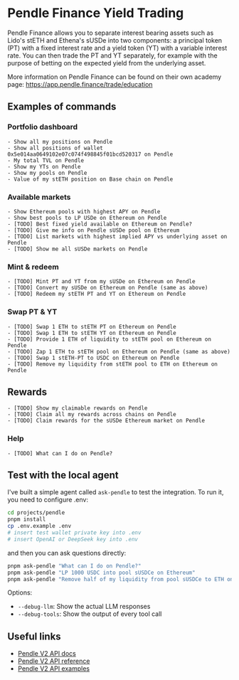 # Pendle Finance Yield Trading

Pendle Finance allows you to separate interest bearing assets such as Lido's stETH and Ethena's sUSDe into two components: a principal token (PT) with a fixed interest rate and a yield token (YT) with a variable interest rate. You can then trade the PT and YT separately, for example with the purpose of betting on the expected yield from the underlying asset.

More information on Pendle Finance can be found on their own academy page: https://app.pendle.finance/trade/education

## Examples of commands

### Portfolio dashboard

    - Show all my positions on Pendle
    - Show all positions of wallet 0x5e014aa0649102e07c074f498845f01bcd520317 on Pendle
    - My total TVL on Pendle
    - Show my YTs on Pendle
    - Show my pools on Pendle
    - Value of my stETH position on Base chain on Pendle

### Available markets

    - Show Ethereum pools with highest APY on Pendle
    - Show best pools to LP USDe on Ethereum on Pendle
    - [TODO] Best fixed yield available on Ethereum on Pendle?
    - [TODO] Give me info on Pendle sUSDe pool on Ethereum
    - [TODO] List markets with highest implied APY vs underlying asset on Pendle
    - [TODO] Show me all sUSDe markets on Pendle

### Mint & redeem

    - [TODO] Mint PT and YT from my sUSDe on Ethereum on Pendle
    - [TODO] Convert my sUSDe on Ethereum on Pendle (same as above)
    - [TODO] Redeem my stETH PT and YT on Ethereum on Pendle

### Swap PT & YT

    - [TODO] Swap 1 ETH to stETH PT on Ethereum on Pendle
    - [TODO] Swap 1 ETH to stETH YT on Ethereum on Pendle
    - [TODO] Provide 1 ETH of liquidity to stETH pool on Ethereum on Pendle
    - [TODO] Zap 1 ETH to stETH pool on Ethereum on Pendle (same as above)
    - [TODO] Swap 1 stETH-PT to USDC on Ethereum on Pendle
    - [TODO] Remove my liquidity from stETH pool to ETH on Ethereum on Pendle

## Rewards

    - [TODO] Show my claimable rewards on Pendle
    - [TODO] Claim all my rewards across chains on Pendle
    - [TODO] Claim rewards for the sUSDe Ethereum market on Pendle

### Help

    - [TODO] What can I do on Pendle?

## Test with the local agent

I've built a simple agent called `ask-pendle` to test the integration. To run it, you need to configure .env:

```bash
cd projects/pendle
pnpm install
cp .env.example .env
# insert test wallet private key into .env
# insert OpenAI or DeepSeek key into .env
```

and then you can ask questions directly:

```bash
pnpm ask-pendle "What can I do on Pendle?"
pnpm ask-pendle "LP 1000 USDC into pool sUSDCe on Ethereum"
pnpm ask-pendle "Remove half of my liquidity from pool sUSDCe to ETH on Ethereum"
```

Options:

- `--debug-llm`: Show the actual LLM responses
- `--debug-tools`: Show the output of every tool call

## Useful links

- [Pendle V2 API docs](https://docs.pendle.finance/Developers/Backend/BackendAndHostedSDK)
- [Pendle V2 API reference](https://api-v2.pendle.finance/core/docs#/)
- [Pendle V2 API examples](https://github.com/pendle-finance/pendle-examples-public/tree/main)
